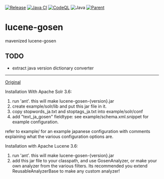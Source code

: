 [![Release](https://jitpack.io/v/umjammer/lucene-gosen.svg)](https://jitpack.io/#umjammer/lucene-gosen)
[![Java CI](https://github.com/umjammer/lucene-gosen/actions/workflows/maven.yml/badge.svg)](https://github.com/umjammer/lucene-gosen/actions/workflows/maven.yml)
[![CodeQL](https://github.com/umjammer/lucene-gosen/actions/workflows/codeql.yml/badge.svg)](https://github.com/umjammer/lucene-gosen/actions/workflows/codeql.yml)
![Java](https://img.shields.io/badge/Java-8-b07219)
[![Parent](https://img.shields.io/badge/Parent-vavi--sen-pink)](https://gitlab.com/umjammer/sen)

# lucene-gosen

mavenized lucene-gosen

## TODO

 * extract java version dictionary converter

---
[Original](https://code.google.com/p/lucene-gosen/)

Installation With Apache Solr 3.6:

1. run 'ant'. this will make lucene-gosen-{version}.jar
2. create example/solr/lib and put this jar file in it.
3. copy stopwords_ja.txt and stoptags_ja.txt into example/solr/conf
4. add "text_ja_gosen" fieldtype: see example/schema.xml.snippet for example configuration.

refer to example/ for an example japanese configuration with comments explaining
   what the various configuration options are.

Installation with Apache Lucene 3.6:

1. run 'ant'. this will make lucene-gosen-{version}.jar
2. add this jar file to your classpath, and use GosenAnalyzer, or make your own analyzer from
   the various filters. Its recommended you extend ReusableAnalyzerBase to make any custom analyzer!

